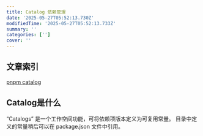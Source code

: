 ```yaml
---
title: Catalog 依赖管理
date: '2025-05-27T05:52:13.730Z'
modifiedTime: '2025-05-27T05:52:13.733Z'
summary: ''
categories: ['']
cover: ''
---
```


## 文章索引

[pnpm catalog](https://pnpm.io/zh/catalogs)

## Catalog是什么

“Catalogs” 是一个工作空间功能，可将依赖项版本定义为可复用常量。 目录中定义的常量稍后可以在 package.json 文件中引用。

